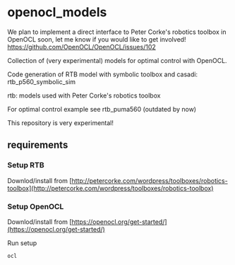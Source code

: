 # openocl_models

We plan to implement a direct interface to Peter Corke's robotics toolbox in OpenOCL soon, let me know if you would like to get involved!
https://github.com/OpenOCL/OpenOCL/issues/102

Collection of (very experimental) models for optimal control with OpenOCL.

Code generation of RTB model with symbolic toolbox and casadi: rtb_p560_symbolic_sim

rtb: models used with Peter Corke's robotics toolbox

For optimal control example see rtb_puma560 (outdated by now)

This repository is very experimental!

## requirements

### Setup RTB

Downlod/install from [http://petercorke.com/wordpress/toolboxes/robotics-toolbox](http://petercorke.com/wordpress/toolboxes/robotics-toolbox)

### Setup OpenOCL

Downlod/install from [https://openocl.org/get-started/](https://openocl.org/get-started/)

Run setup 

```
ocl
```


